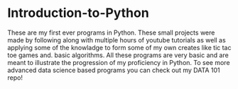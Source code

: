 # Introduction-to-Python
These are my first ever programs in Python. These small projects were made by following along with multiple hours of youtube tutorials as well as applying some of
the knowladge to form some of my own creates like tic tac toe games and. basic algorithms. All these programs are very basic and are meant to illustrate the progression of my proficiency in Python. To see more advanced data science based programs you can check out my DATA 101 repo!
